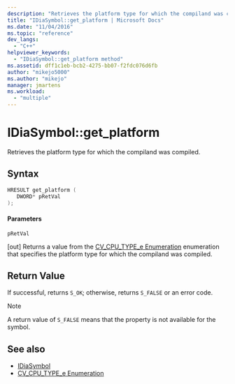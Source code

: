 ```yaml
---
description: "Retrieves the platform type for which the compiland was compiled."
title: "IDiaSymbol::get_platform | Microsoft Docs"
ms.date: "11/04/2016"
ms.topic: "reference"
dev_langs:
  - "C++"
helpviewer_keywords:
  - "IDiaSymbol::get_platform method"
ms.assetid: dff1c1eb-bcb2-4275-bb07-f2fdc076d6fb
author: "mikejo5000"
ms.author: "mikejo"
manager: jmartens
ms.workload:
  - "multiple"
---
```

# IDiaSymbol::get_platform
Retrieves the platform type for which the compiland was compiled.

## Syntax

```C++
HRESULT get_platform ( 
   DWORD* pRetVal
);
```

#### Parameters
 `pRetVal`

[out] Returns a value from the [CV_CPU_TYPE_e Enumeration](../../debugger/debug-interface-access/cv-cpu-type-e.md) enumeration that specifies the platform type for which the compiland was compiled.

## Return Value
 If successful, returns `S_OK`; otherwise, returns `S_FALSE` or an error code.

> [!NOTE]
> A return value of `S_FALSE` means that the property is not available for the symbol.

## See also
- [IDiaSymbol](../../debugger/debug-interface-access/idiasymbol.md)
- [CV_CPU_TYPE_e Enumeration](../../debugger/debug-interface-access/cv-cpu-type-e.md)
